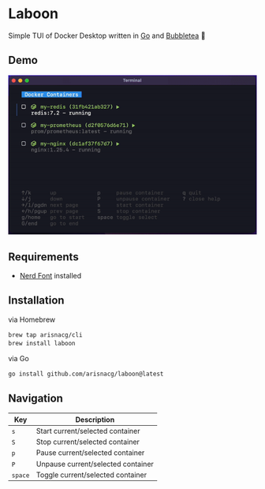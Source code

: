 # Laboon

Simple TUI of Docker Desktop written in [Go](https://golang.org/) and [Bubbletea](https://github.com/charmbracelet/bubbletea) 🐳

## Demo

![alt text](demo.gif)

## Requirements

- [Nerd Font](https://www.nerdfonts.com/font-downloads) installed

## Installation

via Homebrew
```bash
brew tap arisnacg/cli
brew install laboon
```

via Go
```bash
go install github.com/arisnacg/laboon@latest
```

## Navigation

| Key     | Description                        |
| ------- | ---------------------------------- |
| `s`     | Start current/selected container   |
| `S`     | Stop current/selected container    |
| `p`     | Pause current/selected container   |
| `P`     | Unpause current/selected container |
| `space` | Toggle current/selected container  |
